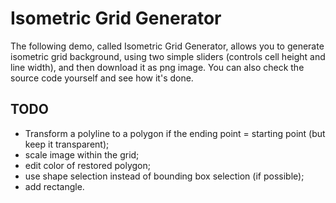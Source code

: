 Isometric Grid Generator
==================

The following demo, called Isometric Grid Generator, allows you to generate isometric grid background,
using two simple sliders (controls cell height and line width),
and then download it as png image.
You can also check the source code yourself and see how it's done.

## TODO

- Transform a polyline to a polygon if the ending point = starting point (but keep it transparent);
- scale image within the grid;
- edit color of restored polygon;
- use shape selection instead of bounding box selection (if possible);
- add rectangle.